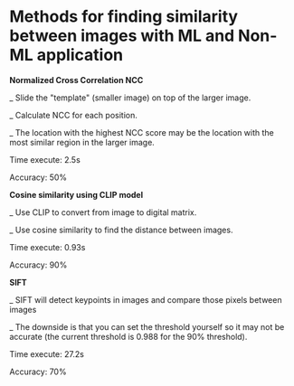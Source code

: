 # Methods for finding similarity between images with ML and Non-ML application

**Normalized Cross Correlation NCC**

_ Slide the "template" (smaller image) on top of the larger image. 

_ Calculate NCC for each position. 

_ The location with the highest NCC score may be the location with the most similar region in the larger image.

Time execute: 2.5s

Accuracy: 50%

**Cosine similarity using CLIP model**

_ Use CLIP to convert from image to digital matrix.

_ Use cosine similarity to find the distance between images.

Time execute: 0.93s

Accuracy: 90%

**SIFT**

_ SIFT will detect keypoints in images and compare those pixels between images

_ The downside is that you can set the threshold yourself so it may not be accurate (the current threshold is 0.988 for the 90% threshold).

Time execute: 27.2s

Accuracy: 70%



